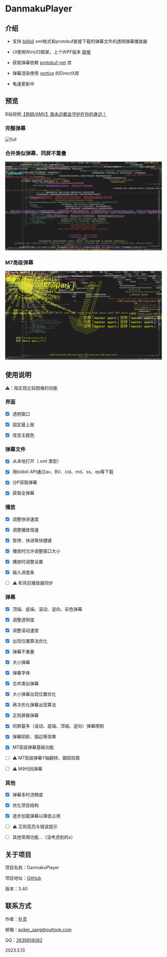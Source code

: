 # DanmakuPlayer

## 介绍

* 支持 [bilibili](bilibili.com) xml格式和protobuf直接下载的弹幕文件的透明弹幕播放器

* UI使用WinUI3框架，上个WPF版本 [链接](https://github.com/Poker-sang/DanmakuPlayerWpf)

* 获取弹幕依赖 [protobuf-net](https://github.com/protobuf-net/protobuf-net) 库

* 弹幕渲染使用 [vortice](https://github.com/amerkoleci/vortice) 的DirectX库
 
* 龟速更新中

## 预览

B站视频[【炮姐/AMV】我永远都会守护在你的身边！](https://www.bilibili.com/video/BV1Js411o76u)

### 完整弹幕

![full](https://github.com/Poker-sang/DanmakuPlayer/blob/master/readme/full.png)

### 合并类似弹幕、同屏不重叠

![conbined](https://github.com/Poker-sang/DanmakuPlayer/blob/master/readme/conbined.png)

### M7高级弹幕

![conbined](https://github.com/Poker-sang/DanmakuPlayer/blob/master/readme/m7.png)

## 使用说明

⚠️：指实现比较困难的功能

### 界面

* [x] 透明窗口

* [x] 固定最上层

* [x] 改变主题色

### 弹幕文件

* [x] 从本地打开（.xml 类型）

* [x] 用bilibili API通过av、BV、cid、md、ss、ep等下载

* [x] 分P获取弹幕

* [x] 获取全弹幕

### 播放

* [x] 调整快进速度

* [x] 调整播放倍速

* [x] 暂停、快进等快捷键

* [x] 播放时允许调整窗口大小

* [x] 播放时调整设置

* [x] 输入进度条

* [ ] ⚠️ 和背后播放器同步

### 弹幕

* [x] 顶端、底端、滚动、逆向、彩色弹幕

* [x] 调整透明度

* [x] 调整滚动速度

* [x] 出现位置算法优化

* [x] 弹幕不重叠

* [x] 大小弹幕

* [x] 弹幕字体

* [x] 合并类似弹幕

* [x] 大小弹幕出现位置优化

* [x] 再次优化弹幕出现算法

* [x] 正则屏蔽弹幕

* [x] 同屏最多（滚动、底端、顶端、逆向）弹幕限制

* [x] 弹幕阴影、描边等效果

* [x] M7高级弹幕基础功能

* [ ] ⚠️ M7高级弹幕Y轴翻转、跟踪拾取

* [ ] ⚠️ M9代码弹幕

### 其他

* [x] 弹幕多时流畅度

* [x] 优化项目结构

* [x] 逐步加载弹幕以降低占用

* [ ] ⚠️ 正则高亮与错误提示

* [ ] 其他常用功能...（没考虑到的x）

## 关于项目

项目名称：DanmakuPlayer

项目地址：[GitHub](https://github.com/Poker-sang/DanmakuPlayer)

版本：3.40

## 联系方式

作者：[扑克](https://github.com/Poker-sang)

邮箱：poker_sang@outlook.com

QQ：[2639914082](http://wpa.qq.com/msgrd?v=3&uin=2639914082&site=qq&menu=yes)

2023.5.13
